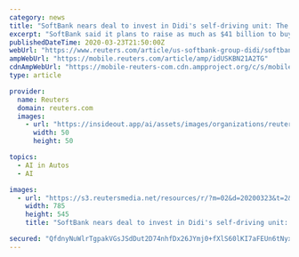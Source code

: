 ```yaml
---
category: news
title: "SoftBank nears deal to invest in Didi's self-driving unit: The Information"
excerpt: "SoftBank said it plans to raise as much as $41 billion to buy back shares and reduce debt, in an unprecedented move to restore investor confidence as a financial market rout pummels its shares and its portfolio companies."
publishedDateTime: 2020-03-23T21:50:00Z
webUrl: "https://www.reuters.com/article/us-softbank-group-didi/softbank-nears-deal-to-invest-in-didis-self-driving-unit-the-information-idUSKBN21A2TG"
ampWebUrl: "https://mobile.reuters.com/article/amp/idUSKBN21A2TG"
cdnAmpWebUrl: "https://mobile-reuters-com.cdn.ampproject.org/c/s/mobile.reuters.com/article/amp/idUSKBN21A2TG"
type: article

provider:
  name: Reuters
  domain: reuters.com
  images:
    - url: "https://insideout.app/ai/assets/images/organizations/reuters.com-50x50.jpg"
      width: 50
      height: 50

topics:
  - AI in Autos
  - AI

images:
  - url: "https://s3.reutersmedia.net/resources/r/?m=02&d=20200323&t=2&i=1507150339&w=&fh=545px&fw=&ll=&pl=&sq=&r=LYNXMPEG2M1ON"
    width: 785
    height: 545
    title: "SoftBank nears deal to invest in Didi's self-driving unit: The Information"

secured: "QfdnyNuWlrTgpakVGsJSdDut2D74nhfDx26JYmj0+fXlS60lKI7aFEUn6tNyxM3d5m8PGYgfAyuxvnXdOkJlC03wbVHKIiBiGExrp/T+XN/ji+H9DLeUFVko+70FToTYhNV/ICkKMgkFBjGQGRnBbGr0F9xfEEWyKL36w8JftCMHC31Lo5bCKCt6cru5MlIMCoHKt+1KAV1IVmzPMb+emRRdNQxoSbHm2csH+GM09MYH1QsHrKEF15yXvn5+UXdCHXOQkg0tcA54nVIeL4h9MclX8SYe8zEkVtVdcgutLNYDxsEW1kuZQiH0KhUSSL4q;ZzMvWs1QUqE8tseR7s95XQ=="
---
```


